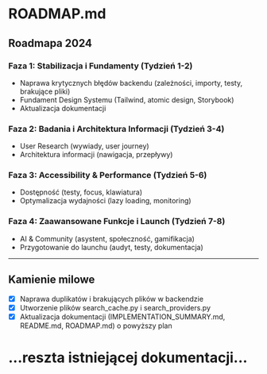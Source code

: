 # ROADMAP.md

## Roadmapa 2024

### Faza 1: Stabilizacja i Fundamenty (Tydzień 1-2)
- Naprawa krytycznych błędów backendu (zależności, importy, testy, brakujące pliki)
- Fundament Design Systemu (Tailwind, atomic design, Storybook)
- Aktualizacja dokumentacji

### Faza 2: Badania i Architektura Informacji (Tydzień 3-4)
- User Research (wywiady, user journey)
- Architektura informacji (nawigacja, przepływy)

### Faza 3: Accessibility & Performance (Tydzień 5-6)
- Dostępność (testy, focus, klawiatura)
- Optymalizacja wydajności (lazy loading, monitoring)

### Faza 4: Zaawansowane Funkcje i Launch (Tydzień 7-8)
- AI & Community (asystent, społeczność, gamifikacja)
- Przygotowanie do launchu (audyt, testy, dokumentacja)

---

## Kamienie milowe
- [x] Naprawa duplikatów i brakujących plików w backendzie
- [x] Utworzenie plików search_cache.py i search_providers.py
- [x] Aktualizacja dokumentacji (IMPLEMENTATION_SUMMARY.md, README.md, ROADMAP.md) o powyższy plan

# ...reszta istniejącej dokumentacji... 
